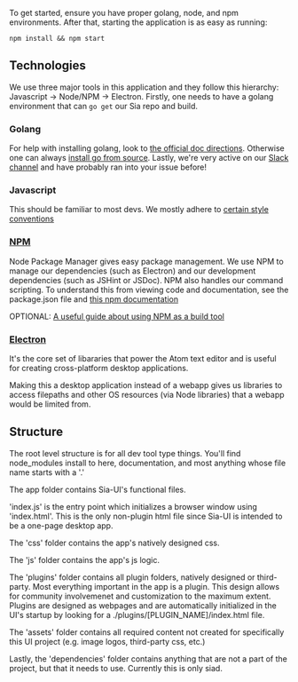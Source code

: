 To get started, ensure you have proper golang, node, and npm environments.
After that, starting the application is as easy as running:

`npm install && npm start`

## Technologies

We use three major tools in this application and they follow this hierarchy:
Javascript -> Node/NPM -> Electron. Firstly, one needs to have a golang
environment that can `go get` our Sia repo and build. 

### Golang

For help with installing golang, look to [the official doc directions](https://golang.org/doc/install).
Otherwise one can always [install go from source](https://golang.org/doc/install/source). Lastly, we're very active on
our [Slack channel](http://siatalk-slackin.herokuapp.com/) and have probably ran into your issue before!

### Javascript
This should be familiar to most devs. We mostly adhere to [certain style
conventions](http://javascript.crockford.com/code.html)

### [NPM](https://www.npmjs.com/)
Node Package Manager gives easy package management.  We use NPM to manage our
dependencies (such as Electron) and our development dependencies (such as
JSHint or JSDoc). NPM also handles our command scripting.  To understand this
from viewing code and documentation, see the package.json file and [this npm
documentation](https://docs.npmjs.com/misc/scripts)

OPTIONAL: [A useful guide about using NPM as a build tool](http://blog.keithcirkel.co.uk/how-to-use-npm-as-a-build-tool/)

### [Electron](http://electron.atom.io/)
It's the core set of libararies that power the Atom text editor and is
useful for creating cross-platform desktop applications. 

Making this a desktop application instead of a webapp gives us libraries to
access filepaths and other OS resources (via Node libraries) that a webapp
would be limited from. 

## Structure

The root level structure is for all dev tool type things. You'll find
node_modules install to here, documentation, and most anything whose file name
starts with a '.'

The app folder contains Sia-UI's functional files.

'index.js' is the entry point which initializes a browser window using
'index.html'. This is the only non-plugin html file since Sia-UI is intended to
be a one-page desktop app.

The 'css' folder contains the app's natively designed css.

The 'js' folder contains the app's js logic.

The 'plugins' folder contains all plugin folders, natively designed or
third-party. Most everything important in the app is a plugin. This design
allows for community involvemenet and customization to the maximum extent.
Plugins are designed as webpages and are automatically initialized in the UI's
startup by looking for a ./plugins/[PLUGIN_NAME]/index.html file.

The 'assets' folder contains all required content not created for specifically
this UI project (e.g. image logos, third-party css, etc.)

Lastly, the 'dependencies' folder contains anything that are not a part of the
project, but that it needs to use. Currently this is only siad.


